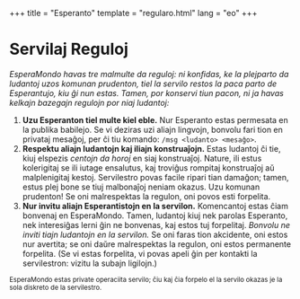 +++
title = "Esperanto"
template = "regularo.html"
lang = "eo"
+++

# Servilaj Reguloj

_EsperaMondo havas tre malmulte da reguloj: ni konfidas, ke la plejparto da ludantoj uzos komunan prudenton, tiel la servilo restos la paca parto de Esperantujo, kiu ĝi nun estas.
Tamen, por konservi tiun pacon, ni ja havas kelkajn bazegajn regulojn por niaj ludantoj:_

1.  **Uzu Esperanton tiel multe kiel eble.**
    Nur Esperanto estas permesata en la publika babilejo.
    Se vi deziras uzi aliajn lingvojn, bonvolu fari tion en privataj mesaĝoj, per ĉi tiu komando: `/msg <ludanto> <mesaĝo>`.
2.  **Respektu aliajn ludantojn kaj iliajn konstruaĵojn.**
    Estas ludantoj ĉi tie, kiuj elspezis _centojn da horoj_ en siaj konstruaĵoj.
    Nature, ili estus kolerigitaj se ili iutage ensalutus, kaj troviĝus rompitaj konstruaĵoj aŭ malplenigitaj kestoj.
    Servilestro povas facile ripari tian damaĝon; tamen, estus plej bone se tiuj malbonaĵoj neniam okazus.
    Uzu komunan prudenton!
    Se oni malrespektas la regulon, oni povos esti forpelita.
3.  **Nur invitu aliajn Esperantistojn en la servilon.**
    Komencantoj estas ĉiam bonvenaj en EsperaMondo.
    Tamen, ludantoj kiuj nek parolas Esperanto, nek interesiĝas lerni ĝin ne bonvenas, kaj estos tuj forpelitaj.
    _Bonvolu ne inviti tiajn ludantojn en la servilon._
    Se oni faras tion akcidente, oni estos nur avertita; se oni daŭre malrespektas la regulon, oni estos permanente forpelita.
    (Se vi estas forpelita, vi povas apeli ĝin per kontakti la servilestron: vizitu la subajn ligilojn.)

<small>EsperaMondo estas private operaciita servilo; ĉiu kaj ĉia forpelo el la servilo okazas je la sola diskreto de la servilestro.</small>
